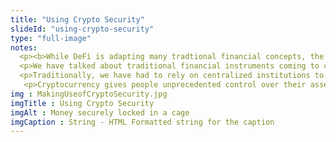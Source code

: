 ```yaml
--- 
title: "Using Crypto Security"
slideId: "using-crypto-security"
type: "full-image"
notes: 
  <p><b>While DeFi is adapting many tradtional financial concepts, the centralized finance space has the opportunity to utilize security features of a decentralized network. Crypto security features can be applied to a financial system by way of DeFi.</b></p>
  <p>We have talked about traditional financial instruments coming to cryptocurrency, but that is actually a two-way road. There are new technological advancements that are being brought to the traditional financial industry, specifically the security aspects built into the blockchain.</p>
  <p>Traditionally, we have had to rely on centralized institutions to store our money and perform any financial services. Throughout history, individuals didn't really have full control over their own finances; they had to use these third parties to manage their money. This is no longer the case. Cryptocurrency has built in features that allow for sole ownership of your coins. As we discussed in a previous course, if you, and only you, have your private key, you have sole control over your cryptocurrency. If you want to seek a loan, there is no need to use a traditional financial service if there is a robust decentralized option available.</p>
   <p>Cryptocurrency gives people unprecedented control over their assets. The potential for these blockchain based technologies to affect traditional finance is great , especially when it comes to security.</p>
img : MakingUseofCryptoSecurity.jpg
imgTitle : Using Crypto Security
imgAlt : Money securely locked in a cage
imgCaption : String - HTML Formatted string for the caption
---
```

